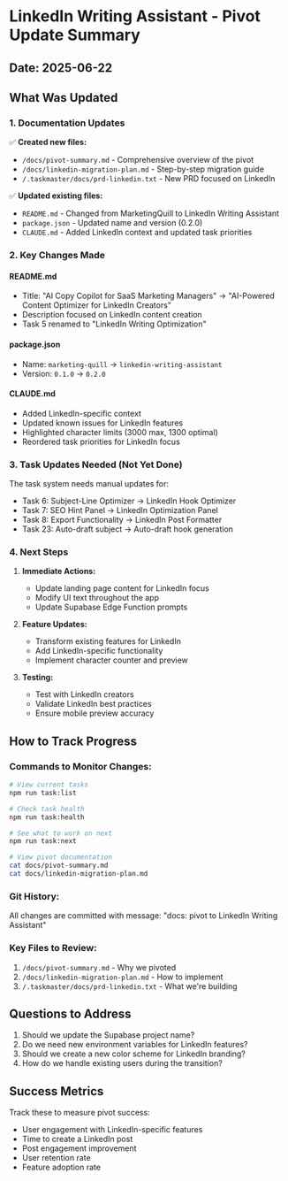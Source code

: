 # LinkedIn Writing Assistant - Pivot Update Summary

## Date: 2025-06-22

## What Was Updated

### 1. Documentation Updates
✅ **Created new files:**
- `/docs/pivot-summary.md` - Comprehensive overview of the pivot
- `/docs/linkedin-migration-plan.md` - Step-by-step migration guide
- `/.taskmaster/docs/prd-linkedin.txt` - New PRD focused on LinkedIn

✅ **Updated existing files:**
- `README.md` - Changed from MarketingQuill to LinkedIn Writing Assistant
- `package.json` - Updated name and version (0.2.0)
- `CLAUDE.md` - Added LinkedIn context and updated task priorities

### 2. Key Changes Made

#### README.md
- Title: "AI Copy Copilot for SaaS Marketing Managers" → "AI-Powered Content Optimizer for LinkedIn Creators"
- Description focused on LinkedIn content creation
- Task 5 renamed to "LinkedIn Writing Optimization"

#### package.json
- Name: `marketing-quill` → `linkedin-writing-assistant`
- Version: `0.1.0` → `0.2.0`

#### CLAUDE.md
- Added LinkedIn-specific context
- Updated known issues for LinkedIn features
- Highlighted character limits (3000 max, 1300 optimal)
- Reordered task priorities for LinkedIn focus

### 3. Task Updates Needed (Not Yet Done)

The task system needs manual updates for:
- Task 6: Subject-Line Optimizer → LinkedIn Hook Optimizer
- Task 7: SEO Hint Panel → LinkedIn Optimization Panel
- Task 8: Export Functionality → LinkedIn Post Formatter
- Task 23: Auto-draft subject → Auto-draft hook generation

### 4. Next Steps

1. **Immediate Actions:**
   - Update landing page content for LinkedIn focus
   - Modify UI text throughout the app
   - Update Supabase Edge Function prompts

2. **Feature Updates:**
   - Transform existing features for LinkedIn
   - Add LinkedIn-specific functionality
   - Implement character counter and preview

3. **Testing:**
   - Test with LinkedIn creators
   - Validate LinkedIn best practices
   - Ensure mobile preview accuracy

## How to Track Progress

### Commands to Monitor Changes:
```bash
# View current tasks
npm run task:list

# Check task health
npm run task:health

# See what to work on next
npm run task:next

# View pivot documentation
cat docs/pivot-summary.md
cat docs/linkedin-migration-plan.md
```

### Git History:
All changes are committed with message: "docs: pivot to LinkedIn Writing Assistant"

### Key Files to Review:
1. `/docs/pivot-summary.md` - Why we pivoted
2. `/docs/linkedin-migration-plan.md` - How to implement
3. `/.taskmaster/docs/prd-linkedin.txt` - What we're building

## Questions to Address

1. Should we update the Supabase project name?
2. Do we need new environment variables for LinkedIn features?
3. Should we create a new color scheme for LinkedIn branding?
4. How do we handle existing users during the transition?

## Success Metrics

Track these to measure pivot success:
- User engagement with LinkedIn-specific features
- Time to create a LinkedIn post
- Post engagement improvement
- User retention rate
- Feature adoption rate